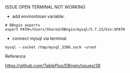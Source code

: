 ISSUE OPEN TERMINAL NOT WORKING
- add environtman variable:

```
# DBngin exports
export PATH=/Users/Shared/DBngin/mysql/5.7.23/bin:$PATH
```


- connect mysql via terminal
```
mysql --socket /tmp/mysql_3306.sock -uroot
```

Reference

https://github.com/TablePlus/DBngin/issues/38
